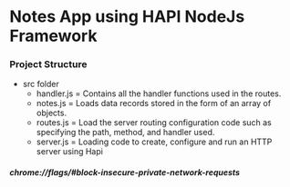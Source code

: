 # Notes App using HAPI NodeJs Framework

### Project Structure

- src folder
  - handler.js = Contains all the handler functions used in the routes.
  - notes.js = Loads data records stored in the form of an array of objects.
  - routes.js = Load the server routing configuration code such as specifying the path, method, and handler used.
  - server.js = Loading code to create, configure and run an HTTP server using Hapi

##### chrome://flags/#block-insecure-private-network-requests
